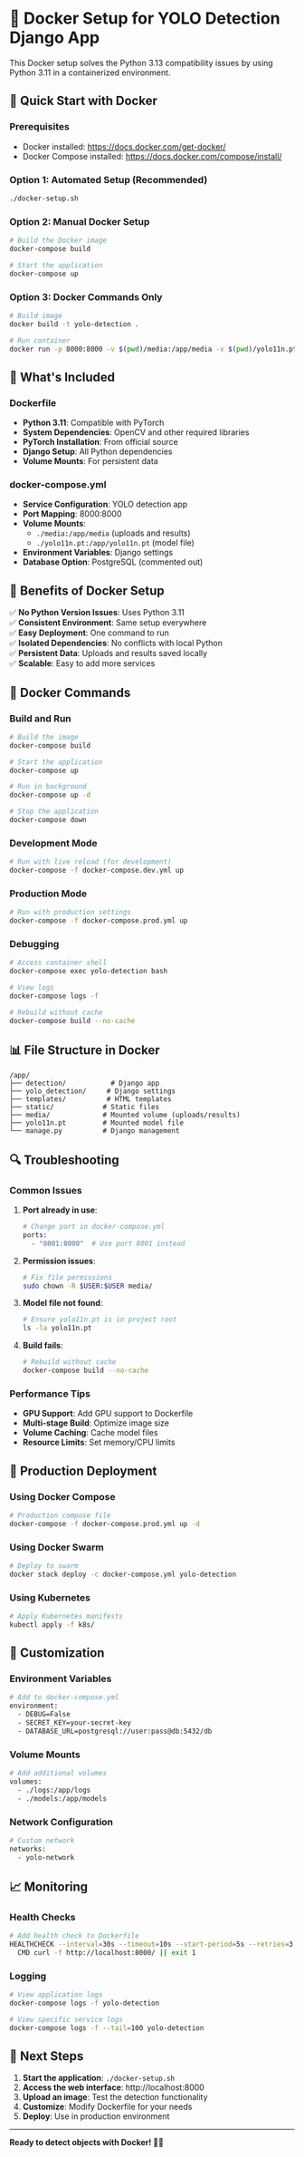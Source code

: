# 🐳 Docker Setup for YOLO Detection Django App

This Docker setup solves the Python 3.13 compatibility issues by using Python 3.11 in a containerized environment.

## 🚀 Quick Start with Docker

### Prerequisites
- Docker installed: https://docs.docker.com/get-docker/
- Docker Compose installed: https://docs.docker.com/compose/install/

### Option 1: Automated Setup (Recommended)
```bash
./docker-setup.sh
```

### Option 2: Manual Docker Setup
```bash
# Build the Docker image
docker-compose build

# Start the application
docker-compose up
```

### Option 3: Docker Commands Only
```bash
# Build image
docker build -t yolo-detection .

# Run container
docker run -p 8000:8000 -v $(pwd)/media:/app/media -v $(pwd)/yolo11n.pt:/app/yolo11n.pt yolo-detection
```

## 📁 What's Included

### Dockerfile
- **Python 3.11**: Compatible with PyTorch
- **System Dependencies**: OpenCV and other required libraries
- **PyTorch Installation**: From official source
- **Django Setup**: All Python dependencies
- **Volume Mounts**: For persistent data

### docker-compose.yml
- **Service Configuration**: YOLO detection app
- **Port Mapping**: 8000:8000
- **Volume Mounts**: 
  - `./media:/app/media` (uploads and results)
  - `./yolo11n.pt:/app/yolo11n.pt` (model file)
- **Environment Variables**: Django settings
- **Database Option**: PostgreSQL (commented out)

## 🎯 Benefits of Docker Setup

✅ **No Python Version Issues**: Uses Python 3.11  
✅ **Consistent Environment**: Same setup everywhere  
✅ **Easy Deployment**: One command to run  
✅ **Isolated Dependencies**: No conflicts with local Python  
✅ **Persistent Data**: Uploads and results saved locally  
✅ **Scalable**: Easy to add more services  

## 🔧 Docker Commands

### Build and Run
```bash
# Build the image
docker-compose build

# Start the application
docker-compose up

# Run in background
docker-compose up -d

# Stop the application
docker-compose down
```

### Development Mode
```bash
# Run with live reload (for development)
docker-compose -f docker-compose.dev.yml up
```

### Production Mode
```bash
# Run with production settings
docker-compose -f docker-compose.prod.yml up
```

### Debugging
```bash
# Access container shell
docker-compose exec yolo-detection bash

# View logs
docker-compose logs -f

# Rebuild without cache
docker-compose build --no-cache
```

## 📊 File Structure in Docker

```
/app/
├── detection/           # Django app
├── yolo_detection/     # Django settings
├── templates/          # HTML templates
├── static/            # Static files
├── media/             # Mounted volume (uploads/results)
├── yolo11n.pt         # Mounted model file
└── manage.py          # Django management
```

## 🔍 Troubleshooting

### Common Issues

1. **Port already in use**:
   ```bash
   # Change port in docker-compose.yml
   ports:
     - "8001:8000"  # Use port 8001 instead
   ```

2. **Permission issues**:
   ```bash
   # Fix file permissions
   sudo chown -R $USER:$USER media/
   ```

3. **Model file not found**:
   ```bash
   # Ensure yolo11n.pt is in project root
   ls -la yolo11n.pt
   ```

4. **Build fails**:
   ```bash
   # Rebuild without cache
   docker-compose build --no-cache
   ```

### Performance Tips

- **GPU Support**: Add GPU support to Dockerfile
- **Multi-stage Build**: Optimize image size
- **Volume Caching**: Cache model files
- **Resource Limits**: Set memory/CPU limits

## 🚀 Production Deployment

### Using Docker Compose
```bash
# Production compose file
docker-compose -f docker-compose.prod.yml up -d
```

### Using Docker Swarm
```bash
# Deploy to swarm
docker stack deploy -c docker-compose.yml yolo-detection
```

### Using Kubernetes
```bash
# Apply Kubernetes manifests
kubectl apply -f k8s/
```

## 🔧 Customization

### Environment Variables
```bash
# Add to docker-compose.yml
environment:
  - DEBUG=False
  - SECRET_KEY=your-secret-key
  - DATABASE_URL=postgresql://user:pass@db:5432/db
```

### Volume Mounts
```bash
# Add additional volumes
volumes:
  - ./logs:/app/logs
  - ./models:/app/models
```

### Network Configuration
```bash
# Custom network
networks:
  - yolo-network
```

## 📈 Monitoring

### Health Checks
```bash
# Add health check to Dockerfile
HEALTHCHECK --interval=30s --timeout=10s --start-period=5s --retries=3 \
  CMD curl -f http://localhost:8000/ || exit 1
```

### Logging
```bash
# View application logs
docker-compose logs -f yolo-detection

# View specific service logs
docker-compose logs -f --tail=100 yolo-detection
```

## 🎯 Next Steps

1. **Start the application**: `./docker-setup.sh`
2. **Access the web interface**: http://localhost:8000
3. **Upload an image**: Test the detection functionality
4. **Customize**: Modify Dockerfile for your needs
5. **Deploy**: Use in production environment

---

**Ready to detect objects with Docker! 🐳🎯** 